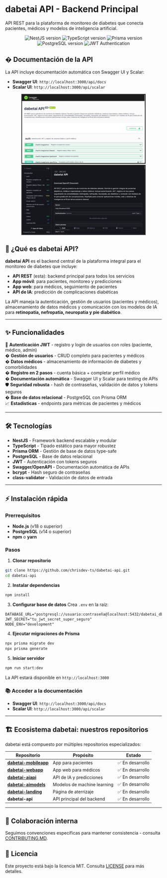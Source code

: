 # dabetai API - Backend Principal

API REST para la plataforma de monitoreo de diabetes que conecta pacientes, médicos y modelos de inteligencia artificial.

<p align="center">
  <img src="https://img.shields.io/badge/NestJS-11.x-red?logo=nestjs" alt="NestJS version">
  <img src="https://img.shields.io/badge/TypeScript-5.x-blue?logo=typescript" alt="TypeScript version">
  <img src="https://img.shields.io/badge/Prisma-6.x-2D3748?logo=prisma" alt="Prisma version">
  <img src="https://img.shields.io/badge/PostgreSQL-16-blue?logo=postgresql" alt="PostgreSQL version">
  <img src="https://img.shields.io/badge/JWT-Auth-green?logo=jsonwebtokens" alt="JWT Authentication">
</p>

## � Documentación de la API

La API incluye documentación automática con Swagger UI y Scalar:

- **Swagger UI**: `http://localhost:3000/api/docs`
- **Scalar UI**: `http://localhost:3000/api/scalar`

<p align="center">
  <img src="./assets/swagger-preview.png" alt="Swagger UI" width="400"/>
  <img src="./assets/scalar-preview.png" alt="Scalar UI" width="400"/>
</p>

## 🏥 ¿Qué es dabetai API?

**dabetai API** es el backend central de la plataforma integral para el monitoreo de diabetes que incluye:

- **API REST** (esta): backend principal para todos los servicios
- **App móvil**: para pacientes, monitoreo y predicciones
- **App web**: para médicos, seguimiento de pacientes
- **API de IA**: predicción de complicaciones diabéticas

La API maneja la autenticación, gestión de usuarios (pacientes y médicos), almacenamiento de datos médicos y comunicación con los modelos de IA para **retinopatía, nefropatía, neuropatía y pie diabético**.

---

## ✨ Funcionalidades

🔐 **Autenticación JWT** - registro y login de usuarios con roles (paciente, médico, admin)  
� **Gestión de usuarios** - CRUD completo para pacientes y médicos  
� **Datos médicos** - almacenamiento de información de diabetes y comorbilidades  
� **Registro en 2 pasos** - cuenta básica + completar perfil médico  
� **Documentación automática** - Swagger UI y Scalar para testing de APIs  
🛡️ **Seguridad robusta** - hash de contraseñas, validación de datos y tokens seguros  
�️ **Base de datos relacional** - PostgreSQL con Prisma ORM  
📈 **Estadísticas** - endpoints para métricas de pacientes y médicos

---

## 🛠 Tecnologías

- **NestJS** - Framework backend escalable y modular
- **TypeScript** - Tipado estático para mayor robustez
- **Prisma ORM** - Gestión de base de datos type-safe
- **PostgreSQL** - Base de datos relacional
- **JWT** - Autenticación con tokens seguros
- **Swagger/OpenAPI** - Documentación automática de APIs
- **bcrypt** - Hash seguro de contraseñas
- **class-validator** - Validación de datos de entrada

---

## ⚡ Instalación rápida

### Prerrequisitos

- **Node.js** (v18 o superior)
- **PostgreSQL** (v14 o superior)
- **npm** o **yarn**

### Pasos

1. **Clonar repositorio**

```bash
git clone https://github.com/chrisdev-ts/dabetai-api.git
cd dabetai-api
```

2. **Instalar dependencias**

```bash
npm install
```

3. **Configurar base de datos**
   Crea `.env` en la raíz:

```env
DATABASE_URL="postgresql://usuario:contraseña@localhost:5432/dabetai_db"
JWT_SECRET="tu_jwt_secret_super_seguro"
NODE_ENV="development"
```

4. **Ejecutar migraciones de Prisma**

```bash
npx prisma migrate dev
npx prisma generate
```

5. **Iniciar servidor**

```bash
npm run start:dev
```

La API estará disponible en `http://localhost:3000`

### 📚 Acceder a la documentación

- **Swagger UI**: `http://localhost:3000/api/docs`
- **Scalar UI**: `http://localhost:3000/api/scalar`

---

## 🏗 Ecosistema dabetai: nuestros repositorios

dabetai está compuesto por múltiples repositorios especializados:

| Repositorio                                                             | Propósito                   | Estado           |
| ----------------------------------------------------------------------- | --------------------------- | ---------------- |
| **[dabetai-mobileapp](https://github.com/Fermin-Cardenas/dabetai-mobileapp)** | App para pacientes          | ✅ En desarrollo |
| **[dabetai-webapp](https://github.com/chrisdev-ts/dabetai-webapp)**     | App web para médicos        | ✅ En desarrollo |
| **[dabetai-aiapi](https://github.com/aleor25/dabetai-aiapi)**           | API de IA y predicciones    | ✅ En desarrollo |
| **[dabetai-aimodels](https://github.com/chrisdev-ts/dabetai-aimodels)** | Modelos de machine learning | ✅ En desarrollo |
| **[dabetai-landing](https://github.com/chrisdev-ts/dabetai-landing)**   | Página de aterrizaje        | ✅ En desarrollo |
| **dabetai-api**                                                         | API principal del backend   | ✅ En desarrollo |

---

## 🤝 Colaboración interna

Seguimos convenciones específicas para mantener consistencia - consulta [CONTRIBUTING.MD](CONTRIBUTING.MD).

## 📝 Licencia

Este proyecto está bajo la licencia MIT. Consulta [LICENSE](LICENSE.md) para más detalles.
